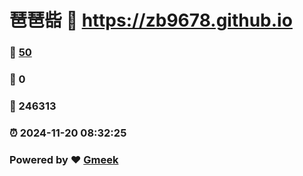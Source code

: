 # 琶琶啙 :link: https://zb9678.github.io 
### :page_facing_up: [50](https://zb9678.github.io/tag.html) 
### :speech_balloon: 0 
### :hibiscus: 246313 
### :alarm_clock: 2024-11-20 08:32:25 
### Powered by :heart: [Gmeek](https://github.com/Meekdai/Gmeek)
